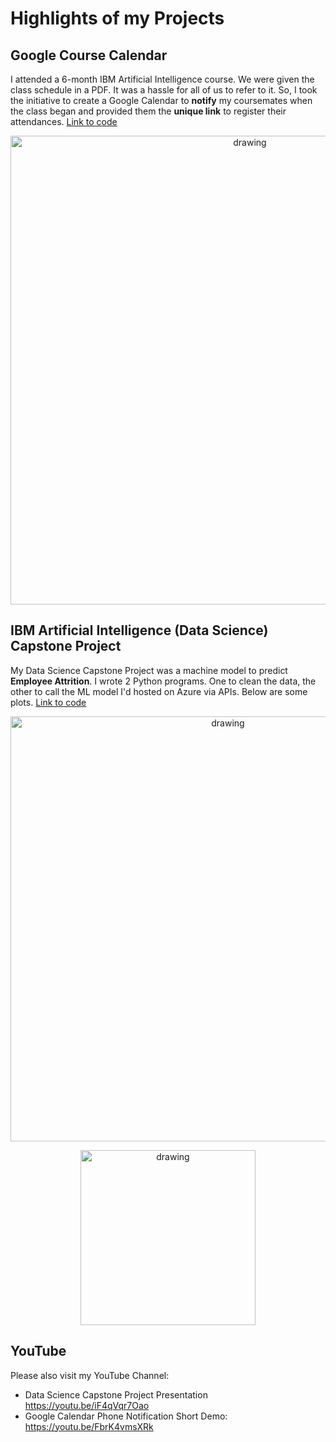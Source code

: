 # Highlights of my Projects


## Google Course Calendar

I attended a 6-month IBM Artificial Intelligence course.  We were given the class schedule in a PDF.  It was a hassle for all of us to refer to it. So, I took the initiative to create a Google Calendar to **notify** my coursemates when the class began and provided them the **unique link** to register their attendances. [Link to code](https://github.com/CharlieBlogg/Present/tree/main/Google%20Course%20Calendar)

<p align="center">
  <img src="https://user-images.githubusercontent.com/73152881/136781610-f2f0eeef-7c4b-4b15-9bb1-ca5195cb82da.png" alt="drawing" width="750"/>
</p>


## IBM Artificial Intelligence (Data Science) Capstone Project

My Data Science Capstone Project was a machine model to predict **Employee Attrition**.  I wrote 2 Python programs. One to clean the data, the other to call the ML model I'd hosted on Azure via APIs. Below are some plots. [Link to code](https://github.com/CharlieBlogg/Present/tree/main/IBM%20AI%20Course%20-%20Codes)

<p align="center">
  <img src="https://user-images.githubusercontent.com/73152881/136803180-6af272cf-4525-43fb-ac40-60e537104a36.png" alt="drawing" width="680"/>
</p>

<p align="center">
  <img src="https://user-images.githubusercontent.com/73152881/136806085-b7a4c7ec-586e-46a5-bb48-4a57f5f0042b.png" alt="drawing" width="280"/>
</p>

## YouTube

Please also visit my YouTube Channel:

- Data Science Capstone Project Presentation https://youtu.be/iF4qVqr7Oao
- Google Calendar Phone Notification Short Demo: https://youtu.be/FbrK4vmsXRk
